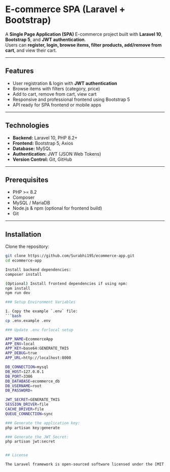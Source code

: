 # E-commerce SPA (Laravel + Bootstrap)

A **Single Page Application (SPA)** E-commerce project built with **Laravel 10**, **Bootstrap 5**, and **JWT authentication**.  
Users can **register, login, browse items, filter products, add/remove from cart**, and view their cart.

---

## Features

- User registration & login with **JWT authentication**
- Browse items with filters (category, price)
- Add to cart, remove from cart, view cart
- Responsive and professional frontend using Bootstrap 5
- API ready for SPA frontend or mobile apps

---

## Technologies

- **Backend:** Laravel 10, PHP 8.2+
- **Frontend:** Bootstrap 5, Axios
- **Database:** MySQL
- **Authentication:** JWT (JSON Web Tokens)
- **Version Control:** Git, GitHub

---

## Prerequisites

- PHP >= 8.2
- Composer
- MySQL / MariaDB
- Node.js & npm (optional for frontend build)
- Git

---

## Installation

Clone the repository:

```bash
git clone https://github.com/Surabhi195/ecommerce-app.git
cd ecommerce-app

Install backend dependencies:
composer install

(Optional) Install frontend dependencies if using npm:
npm install
npm run dev

### Setup Environment Variables

1. Copy the example `.env` file:
```bash
cp .env.example .env

### Update .env forlocal setup

APP_NAME=EcommerceApp
APP_ENV=local
APP_KEY=base64:GENERATE_THIS
APP_DEBUG=true
APP_URL=http://localhost:8000

DB_CONNECTION=mysql
DB_HOST=127.0.0.1
DB_PORT=3306
DB_DATABASE=ecommerce_db
DB_USERNAME=root
DB_PASSWORD=

JWT_SECRET=GENERATE_THIS
SESSION_DRIVER=file
CACHE_DRIVER=file
QUEUE_CONNECTION=sync

### Generate the application key:
php artisan key:generate

### Generate the JWT Secret:
php artisan jwt:secret


## License

The Laravel framework is open-sourced software licensed under the [MIT license](https://opensource.org/licenses/MIT).
